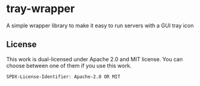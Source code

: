# tray-wrapper
A simple wrapper library to make it easy to run servers with a GUI tray icon

## License

This work is dual-licensed under Apache 2.0 and MIT license.
You can choose between one of them if you use this work.

`SPDX-License-Identifier: Apache-2.0 OR MIT`
